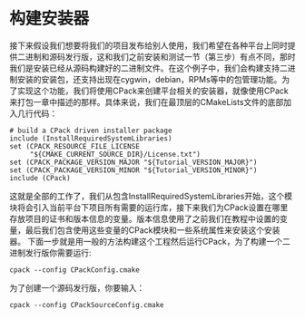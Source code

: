 # 构建安装器

接下来假设我们想要将我们的项目发布给别人使用，我们希望在各种平台上同时提供二进制和源码发行版，这和我们之前安装和测试一节（第三步）有点不同，那时我们是安装已经从源码构建好的二进制文件。在这个例子中，我们会构建支持二进制安装的安装包，还支持出现在cygwin，debian，RPMs等中的包管理功能。为了实现这个功能，我们将使用CPack来创建平台相关的安装器，就像使用CPack来打包一章中描述的那样。具体来说，我们在最顶层的CMakeLists文件的底部加入几行代码：
```
# build a CPack driven installer package
include (InstallRequiredSystemLibraries)
set (CPACK_RESOURCE_FILE_LICENSE  
     "${CMAKE_CURRENT_SOURCE_DIR}/License.txt")
set (CPACK_PACKAGE_VERSION_MAJOR "${Tutorial_VERSION_MAJOR}")
set (CPACK_PACKAGE_VERSION_MINOR "${Tutorial_VERSION_MINOR}")
include (CPack)
```
这就是全部的工作了，我们从包含InstallRequiredSystemLibraries开始，这个模块将会引入当前平台下项目所有需要的运行库，接下来我们为CPack设置在哪里存放项目的证书和版本信息的变量。版本信息使用了之前我们在教程中设置的变量，最后我们包含使用这些变量的CPack模块和一些系统属性来安装这个安装器。
下面一步就是用一般的方法构建这个工程然后运行CPack，为了构建一个二进制发行版你需要运行:
```
cpack --config CPackConfig.cmake
```
为了创建一个源码发行版，你要输入：
```
cpack --config CPackSourceConfig.cmake
```
